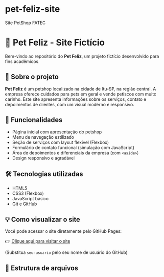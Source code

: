 # pet-feliz-site
Site PetShop FATEC
# 🐾 Pet Feliz - Site Fictício

Bem-vindo ao repositório do **Pet Feliz**, um projeto fictício desenvolvido para fins acadêmicos.

## 🌟 Sobre o projeto

**Pet Feliz** é um petshop localizado na cidade de Itu-SP, na região central. A empresa oferece cuidados para pets em geral e vende petiscos com muito carinho. Este site apresenta informações sobre os serviços, contato e depoimentos de clientes, com um visual moderno e responsivo.

## 📄 Funcionalidades

- Página inicial com apresentação do petshop
- Menu de navegação estilizado
- Seção de serviços com layout flexível (Flexbox)
- Formulário de contato funcional (simulação com JavaScript)
- Área de depoimentos e diferenciais da empresa (com `<aside>`)
- Design responsivo e agradável

## 🛠️ Tecnologias utilizadas

- HTML5
- CSS3 (Flexbox)
- JavaScript básico
- Git e GitHub

## 💡 Como visualizar o site

Você pode acessar o site diretamente pelo GitHub Pages:

👉 [Clique aqui para visitar o site](https://gabrielparisio.github.io/pet-feliz-site/)

(Substitua `seu-usuario` pelo seu nome de usuário do GitHub)

## 📁 Estrutura de arquivos

